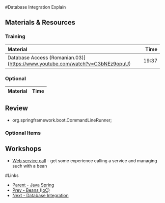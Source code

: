 #Database Integration
Explain

## Materials & Resources

### Training
| Material | Time |
|:---------|-----:|
|Database Access (Romanian.03)](https://www.youtube.com/watch?v=C3bNEz9opuU)|19:37|

### Optional
| Material | Time |
|:---------|-----:|

## Review
- org.springframework.boot.CommandLineRunner;


### Optional Items


## Workshops
- [Web service call](.workshop/Workshop06.md) - get some experience calling a service and managing such with a bean


#Links
- [Parent - Java Spring](../README.md)
- [Prev - Beans (IoC)](../ioc-bean/README.md)
- [Next - Database Integration](../database-integration/README.md)
